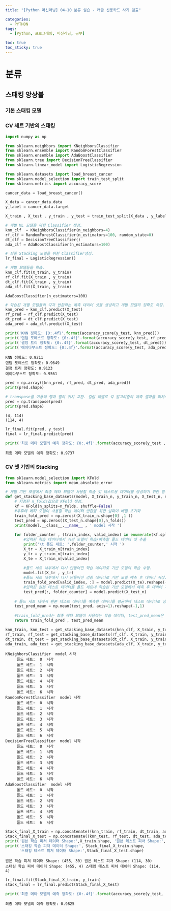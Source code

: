 ```yaml
---
title: "[Python 머신러닝] 04-10 분류 실습 - 캐글 신용카드 사기 검출"

categories: 
  - PYTHON
tags:
  - [Python, 프로그래밍, 머신러닝, 공부]

toc: true
toc_sticky: true
---
```


# 분류

## 스태킹 앙상블

### 기본 스태킹 모델


### CV 세트 기반의 스태킹








```python
import numpy as np

from sklearn.neighbors import KNeighborsClassifier
from sklearn.ensemble import RandomForestClassifier
from sklearn.ensemble import AdaBoostClassifier
from sklearn.tree import DecisionTreeClassifier
from sklearn.linear_model import LogisticRegression

from sklearn.datasets import load_breast_cancer
from sklearn.model_selection import train_test_split
from sklearn.metrics import accuracy_score

cancer_data = load_breast_cancer()

X_data = cancer_data.data
y_label = cancer_data.target

X_train , X_test , y_train , y_test = train_test_split(X_data , y_label , test_size=0.2 , random_state=0)
```


```python
# 개별 ML 모델을 위한 Classifier 생성.
knn_clf  = KNeighborsClassifier(n_neighbors=4)
rf_clf = RandomForestClassifier(n_estimators=100, random_state=0)
dt_clf = DecisionTreeClassifier()
ada_clf = AdaBoostClassifier(n_estimators=100)

# 최종 Stacking 모델을 위한 Classifier생성. 
lr_final = LogisticRegression()

```


```python
# 개별 모델들을 학습. 
knn_clf.fit(X_train, y_train)
rf_clf.fit(X_train , y_train)
dt_clf.fit(X_train , y_train)
ada_clf.fit(X_train, y_train)
```




    AdaBoostClassifier(n_estimators=100)




```python
# 학습된 개별 모델들이 각자 반환하는 예측 데이터 셋을 생성하고 개별 모델의 정확도 측정. 
knn_pred = knn_clf.predict(X_test)
rf_pred = rf_clf.predict(X_test)
dt_pred = dt_clf.predict(X_test)
ada_pred = ada_clf.predict(X_test)

print('KNN 정확도: {0:.4f}'.format(accuracy_score(y_test, knn_pred)))
print('랜덤 포레스트 정확도: {0:.4f}'.format(accuracy_score(y_test, rf_pred)))
print('결정 트리 정확도: {0:.4f}'.format(accuracy_score(y_test, dt_pred)))
print('에이다부스트 정확도: {0:.4f}'.format(accuracy_score(y_test, ada_pred)))
```

    KNN 정확도: 0.9211
    랜덤 포레스트 정확도: 0.9649
    결정 트리 정확도: 0.9123
    에이다부스트 정확도: 0.9561
    


```python
pred = np.array([knn_pred, rf_pred, dt_pred, ada_pred])
print(pred.shape)

# transpose를 이용해 행과 열의 위치 교환. 컬럼 레벨로 각 알고리즘의 예측 결과를 피처로 만듦. 
pred = np.transpose(pred)
print(pred.shape)
```

    (4, 114)
    (114, 4)
    


```python
lr_final.fit(pred, y_test)
final = lr_final.predict(pred)

print('최종 메타 모델의 예측 정확도: {0:.4f}'.format(accuracy_score(y_test , final)))
```

    최종 메타 모델의 예측 정확도: 0.9737
    

### CV 셋 기반의 Stacking


```python
from sklearn.model_selection import KFold
from sklearn.metrics import mean_absolute_error

# 개별 기반 모델에서 최종 메타 모델이 사용할 학습 및 테스트용 데이터를 생성하기 위한 함수. 
def get_stacking_base_datasets(model, X_train_n, y_train_n, X_test_n, n_folds ):
    # 지정된 n_folds값으로 KFold 생성.
    kf = KFold(n_splits=n_folds, shuffle=False)
    #추후에 메타 모델이 사용할 학습 데이터 반환을 위한 넘파이 배열 초기화 
    train_fold_pred = np.zeros((X_train_n.shape[0] ,1 ))
    test_pred = np.zeros((X_test_n.shape[0],n_folds))
    print(model.__class__.__name__ , ' model 시작 ')
    
    for folder_counter , (train_index, valid_index) in enumerate(kf.split(X_train_n)):
        #입력된 학습 데이터에서 기반 모델이 학습/예측할 폴드 데이터 셋 추출 
        print('\t 폴드 세트: ',folder_counter,' 시작 ')
        X_tr = X_train_n[train_index] 
        y_tr = y_train_n[train_index] 
        X_te = X_train_n[valid_index]  
        
        #폴드 세트 내부에서 다시 만들어진 학습 데이터로 기반 모델의 학습 수행.
        model.fit(X_tr , y_tr)       
        #폴드 세트 내부에서 다시 만들어진 검증 데이터로 기반 모델 예측 후 데이터 저장.
        train_fold_pred[valid_index, :] = model.predict(X_te).reshape(-1,1)
        #입력된 원본 테스트 데이터를 폴드 세트내 학습된 기반 모델에서 예측 후 데이터 저장. 
        test_pred[:, folder_counter] = model.predict(X_test_n)
            
    # 폴드 세트 내에서 원본 테스트 데이터를 예측한 데이터를 평균하여 테스트 데이터로 생성 
    test_pred_mean = np.mean(test_pred, axis=1).reshape(-1,1)    
    
    #train_fold_pred는 최종 메타 모델이 사용하는 학습 데이터, test_pred_mean은 테스트 데이터
    return train_fold_pred , test_pred_mean
```


```python
knn_train, knn_test = get_stacking_base_datasets(knn_clf, X_train, y_train, X_test, 7)
rf_train, rf_test = get_stacking_base_datasets(rf_clf, X_train, y_train, X_test, 7)
dt_train, dt_test = get_stacking_base_datasets(dt_clf, X_train, y_train, X_test,  7)    
ada_train, ada_test = get_stacking_base_datasets(ada_clf, X_train, y_train, X_test, 7)
```

    KNeighborsClassifier  model 시작 
    	 폴드 세트:  0  시작 
    	 폴드 세트:  1  시작 
    	 폴드 세트:  2  시작 
    	 폴드 세트:  3  시작 
    	 폴드 세트:  4  시작 
    	 폴드 세트:  5  시작 
    	 폴드 세트:  6  시작 
    RandomForestClassifier  model 시작 
    	 폴드 세트:  0  시작 
    	 폴드 세트:  1  시작 
    	 폴드 세트:  2  시작 
    	 폴드 세트:  3  시작 
    	 폴드 세트:  4  시작 
    	 폴드 세트:  5  시작 
    	 폴드 세트:  6  시작 
    DecisionTreeClassifier  model 시작 
    	 폴드 세트:  0  시작 
    	 폴드 세트:  1  시작 
    	 폴드 세트:  2  시작 
    	 폴드 세트:  3  시작 
    	 폴드 세트:  4  시작 
    	 폴드 세트:  5  시작 
    	 폴드 세트:  6  시작 
    AdaBoostClassifier  model 시작 
    	 폴드 세트:  0  시작 
    	 폴드 세트:  1  시작 
    	 폴드 세트:  2  시작 
    	 폴드 세트:  3  시작 
    	 폴드 세트:  4  시작 
    	 폴드 세트:  5  시작 
    	 폴드 세트:  6  시작 
    


```python
Stack_final_X_train = np.concatenate((knn_train, rf_train, dt_train, ada_train), axis=1)
Stack_final_X_test = np.concatenate((knn_test, rf_test, dt_test, ada_test), axis=1)
print('원본 학습 피처 데이터 Shape:',X_train.shape, '원본 테스트 피처 Shape:',X_test.shape)
print('스태킹 학습 피처 데이터 Shape:', Stack_final_X_train.shape,
      '스태킹 테스트 피처 데이터 Shape:',Stack_final_X_test.shape)
```

    원본 학습 피처 데이터 Shape: (455, 30) 원본 테스트 피처 Shape: (114, 30)
    스태킹 학습 피처 데이터 Shape: (455, 4) 스태킹 테스트 피처 데이터 Shape: (114, 4)
    


```python
lr_final.fit(Stack_final_X_train, y_train)
stack_final = lr_final.predict(Stack_final_X_test)

print('최종 메타 모델의 예측 정확도: {0:.4f}'.format(accuracy_score(y_test, stack_final)))
```

    최종 메타 모델의 예측 정확도: 0.9825
    


```python

```


```python

```
